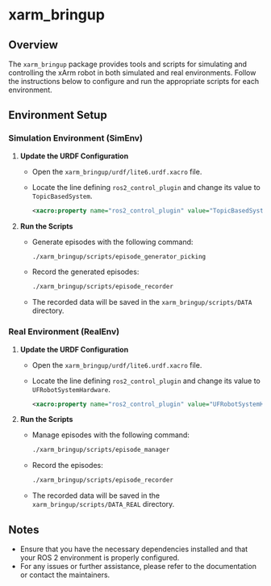 # xarm_bringup

## Overview

The `xarm_bringup` package provides tools and scripts for simulating and controlling the xArm robot in both simulated and real environments. Follow the instructions below to configure and run the appropriate scripts for each environment.

## Environment Setup

### Simulation Environment (SimEnv)

1. **Update the URDF Configuration**

   - Open the `xarm_bringup/urdf/lite6.urdf.xacro` file.
   - Locate the line defining `ros2_control_plugin` and change its value to `TopicBasedSystem`.

     ```xml
     <xacro:property name="ros2_control_plugin" value="TopicBasedSystem"/>
     ```

2. **Run the Scripts**

   - Generate episodes with the following command:

     ```sh
     ./xarm_bringup/scripts/episode_generator_picking
     ```

   - Record the generated episodes:

     ```sh
     ./xarm_bringup/scripts/episode_recorder
     ```

   - The recorded data will be saved in the `xarm_bringup/scripts/DATA` directory.

### Real Environment (RealEnv)

1. **Update the URDF Configuration**

   - Open the `xarm_bringup/urdf/lite6.urdf.xacro` file.
   - Locate the line defining `ros2_control_plugin` and change its value to `UFRobotSystemHardware`.

     ```xml
     <xacro:property name="ros2_control_plugin" value="UFRobotSystemHardware"/>
     ```

2. **Run the Scripts**

   - Manage episodes with the following command:

     ```sh
     ./xarm_bringup/scripts/episode_manager
     ```

   - Record the episodes:

     ```sh
     ./xarm_bringup/scripts/episode_recorder
     ```

   - The recorded data will be saved in the `xarm_bringup/scripts/DATA_REAL` directory.

## Notes

- Ensure that you have the necessary dependencies installed and that your ROS 2 environment is properly configured.
- For any issues or further assistance, please refer to the documentation or contact the maintainers.
